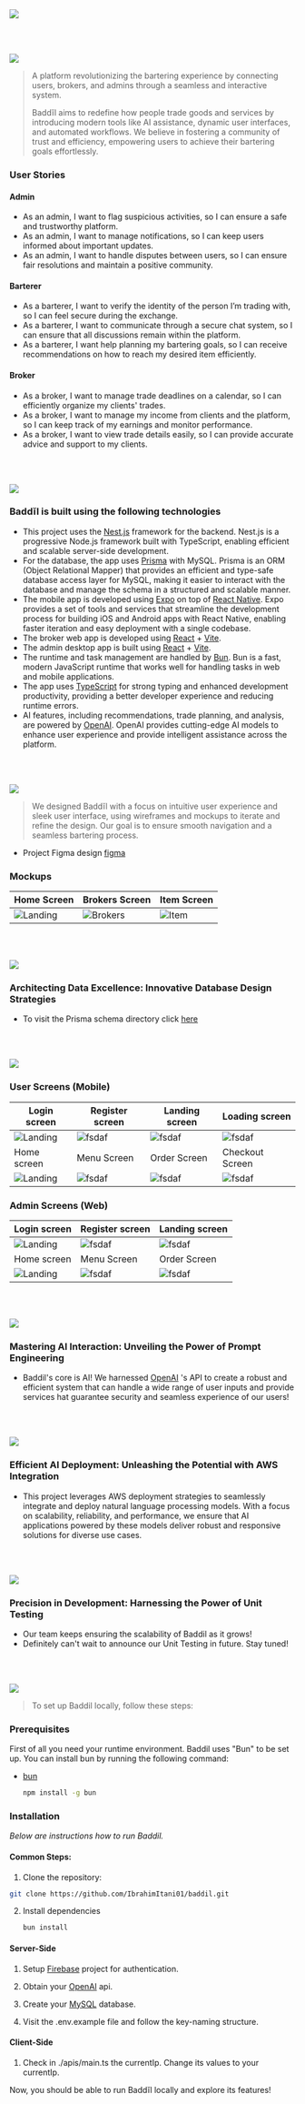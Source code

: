 <img src="./readme/titles/title1.svg"/>

<br><br>

<!-- project philosophy -->
<img src="./readme/titles/title2.svg"/>

> A platform revolutionizing the bartering experience by connecting users, brokers, and admins through a seamless and interactive system.
>
> Baddĭl aims to redefine how people trade goods and services by introducing modern tools like AI assistance, dynamic user interfaces, and automated workflows. We believe in fostering a community of trust and efficiency, empowering users to achieve their bartering goals effortlessly.

### User Stories

#### Admin 

- As an admin, I want to flag suspicious activities, so I can ensure a safe and trustworthy platform.
- As an admin, I want to manage notifications, so I can keep users informed about important updates.
- As an admin, I want to handle disputes between users, so I can ensure fair resolutions and maintain a positive community.

#### Barterer 

- As a barterer, I want to verify the identity of the person I’m trading with, so I can feel secure during the exchange.
- As a barterer, I want to communicate through a secure chat system, so I can ensure that all discussions remain within the platform.
- As a barterer, I want help planning my bartering goals, so I can receive recommendations on how to reach my desired item efficiently.

#### Broker 

- As a broker, I want to manage trade deadlines on a calendar, so I can efficiently organize my clients' trades.
- As a broker, I want to manage my income from clients and the platform, so I can keep track of my earnings and monitor performance.
- As a broker, I want to view trade details easily, so I can provide accurate advice and support to my clients.

<br><br>

<!-- Tech stack -->
<img src="./readme/titles/title3.svg"/>

### Baddĭl is built using the following technologies

- This project uses the [Nest.js](https://nestjs.com/) framework for the backend. Nest.js is a progressive Node.js framework built with TypeScript, enabling efficient and scalable server-side development.
- For the database, the app uses [Prisma](https://www.prisma.io/) with MySQL. Prisma is an ORM (Object Relational Mapper) that provides an efficient and type-safe database access layer for MySQL, making it easier to interact with the database and manage the schema in a structured and scalable manner.
- The mobile app is developed using [Expo](https://expo.dev/) on top of [React Native](https://reactnative.dev/). Expo provides a set of tools and services that streamline the development process for building iOS and Android apps with React Native, enabling faster iteration and easy deployment with a single codebase.
- The broker web app is developed using [React](https://react.dev/) + [Vite](https://vite.dev/).
- The admin desktop app is built using [React](https://react.dev/) + [Vite](https://vite.dev/).
- The runtime and task management are handled by [Bun](https://bun.sh/). Bun is a fast, modern JavaScript runtime that works well for handling tasks in web and mobile applications.
- The app uses [TypeScript](https://www.typescriptlang.org/) for strong typing and enhanced development productivity, providing a better developer experience and reducing runtime errors.
- AI features, including recommendations, trade planning, and analysis, are powered by [OpenAI](https://openai.com/). OpenAI provides cutting-edge AI models to enhance user experience and provide intelligent assistance across the platform.

<br><br>

<!-- UI UX -->
<img src="./readme/titles/title4.svg"/>

> We designed Baddĭl with a focus on intuitive user experience and sleek user interface, using wireframes and mockups to iterate and refine the design. Our goal is to ensure smooth navigation and a seamless bartering process.

- Project Figma design [figma](https://www.figma.com/design/mQS7bXZeXgdcuBRzxnVaNN/Badd%C4%ADl-Project?m=auto&t=i0kwRwvZMlqeEVbU-1)

### Mockups

| Home Screen                                    | Brokers Screen                                  | Item Screen                                 |
| ---------------------------------------------- | -------------------------------------------- | -------------------------------------------- |
| ![Landing](./readme/mockups/mobile/homePage.png) | ![Brokers](./readme/mockups/mobile/brokers.png) | ![Item](./readme/mockups/mobile/itemPage.png) |

<br><br>

<!-- Database Design -->
<img src="./readme/titles/title5.svg"/>

### Architecting Data Excellence: Innovative Database Design Strategies

- To visit the Prisma schema directory click [here]("./readme/schema")

<br><br>

<!-- Implementation -->
<img src="./readme/titles/title6.svg"/>

### User Screens (Mobile)

| Login screen                              | Register screen                         | Landing screen                          | Loading screen                          |
| ----------------------------------------- | --------------------------------------- | --------------------------------------- | --------------------------------------- |
| ![Landing](https://placehold.co/900x1600) | ![fsdaf](https://placehold.co/900x1600) | ![fsdaf](https://placehold.co/900x1600) | ![fsdaf](https://placehold.co/900x1600) |
| Home screen                               | Menu Screen                             | Order Screen                            | Checkout Screen                         |
| ![Landing](https://placehold.co/900x1600) | ![fsdaf](https://placehold.co/900x1600) | ![fsdaf](https://placehold.co/900x1600) | ![fsdaf](https://placehold.co/900x1600) |

### Admin Screens (Web)

| Login screen                                   | Register screen                              | Landing screen                               |
| ---------------------------------------------- | -------------------------------------------- | -------------------------------------------- |
| ![Landing](./readme/titles/demo/1440x1024.png) | ![fsdaf](./readme/titles/demo/1440x1024.png) | ![fsdaf](./readme/titles/demo/1440x1024.png) |
| Home screen                                    | Menu Screen                                  | Order Screen                                 |
| ![Landing](./readme/titles/demo/1440x1024.png) | ![fsdaf](./readme/titles/demo/1440x1024.png) | ![fsdaf](./readme/titles/demo/1440x1024.png) |

<br><br>

<!-- Prompt Engineering -->
<img src="./readme/titles/title7.svg"/>

### Mastering AI Interaction: Unveiling the Power of Prompt Engineering

- Baddil's core is AI! We harnessed [OpenAI]("https://openai.com/index/openai-api/") 's API to create a robust and efficient system that can handle a wide range of user inputs and provide services hat guarantee security and seamless experience of our users!

<br><br>

<!-- AWS Deployment -->
<img src="./readme/titles/title8.svg"/>

### Efficient AI Deployment: Unleashing the Potential with AWS Integration

- This project leverages AWS deployment strategies to seamlessly integrate and deploy natural language processing models. With a focus on scalability, reliability, and performance, we ensure that AI applications powered by these models deliver robust and responsive solutions for diverse use cases.

<br><br>

<!-- Unit Testing -->
<img src="./readme/titles/title9.svg"/>

### Precision in Development: Harnessing the Power of Unit Testing

- Our team keeps ensuring the scalability of Baddil as it grows!
- Definitely can't wait to announce our Unit Testing in future. Stay tuned!

<br><br>

<!-- How to run -->
<img src="./readme/titles/title10.svg"/>

> To set up Baddil locally, follow these steps:

### Prerequisites

First of all you need your runtime environment. Baddil uses "Bun" to be set up. You can install bun by running the following command:

- [bun](https://bun.sh/docs/installation)

  ```sh
  npm install -g bun
  ```

### Installation

_Below are instructions how to run Baddil._

#### Common Steps:

1. Clone the repository:

```sh
git clone https://github.com/IbrahimItani01/baddil.git
```

2. Install dependencies

   ```sh
   bun install
   ```

#### Server-Side

1. Setup [Firebase]("https://firebase.google.com/") project for authentication.

2. Obtain your [OpenAI]("https://openai.com/index/openai-api/") api.

3. Create your [MySQL]("https://www.mysql.com/products/workbench/") database.

4. Visit the .env.example file and follow the key-naming structure.

#### Client-Side

1. Check in ./apis/main.ts the currentIp. Change its values to your currentIp.

Now, you should be able to run Baddĭl locally and explore its features!
